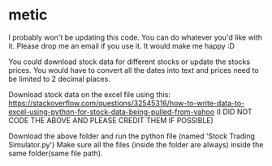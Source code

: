 # metic
I probably won't be updating this code. You can do whatever you'd like with it. Please drop me an email if you use it. It would make me happy :D

You could download stock data for different stocks or update the stocks prices. You would have to convert all the dates into text and prices need to be limited to 2 decimal places.

Download stock data on the excel file using this:
https://stackoverflow.com/questions/32545316/how-to-write-data-to-excel-using-python-for-stock-data-being-pulled-from-yahoo
(I DID NOT CODE THE ABOVE AND PLEASE CREDIT THEM IF POSSIBLE)

Download the above folder and run the python file (named 'Stock Trading Simulator.py')
Make sure all the files (inside the folder are always) inside the same folder(same file path).
